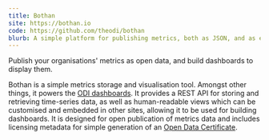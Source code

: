 ```yaml
---
title: Bothan
site: https://bothan.io
code: https://github.com/theodi/bothan
blurb: A simple platform for publishing metrics, both as JSON, and as embeddable visualisations that let you make a data-driven dashboard
---
```


Publish your organisations' metrics as open data, and build dashboards to display them.

Bothan is a simple metrics storage and visualisation tool. Amongst other things, it powers the [ODI dashboards](http://dashboards.theodi.org/). It provides a REST API for storing and retrieving time-series data, as well as human-readable views which can be customised and embedded in other sites, allowing it to be used for building dashboards. It is designed for open publication of metrics data and includes licensing metadata for simple generation of an [Open Data Certificate](https://certificates.theodi.org/).